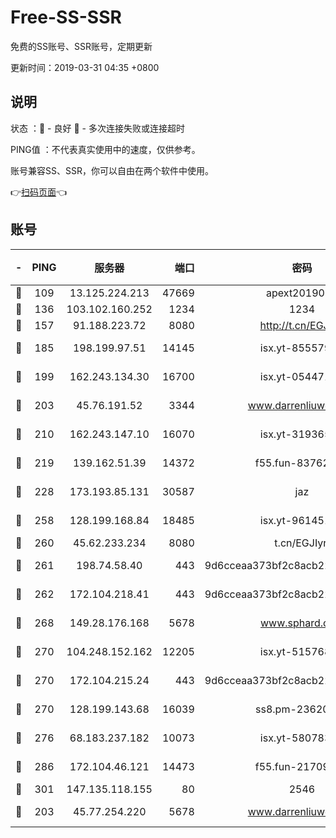 # Free-SS-SSR

免费的SS账号、SSR账号，定期更新

更新时间：2019-03-31 04:35 +0800

## 说明

状态     ：🙂 - 良好 🙁 - 多次连接失败或连接超时

PING值   ：不代表真实使用中的速度，仅供参考。

账号兼容SS、SSR，你可以自由在两个软件中使用。

👉[扫码页面](https://liesauer.github.io/Free-SS-SSR/)👈

## 账号

|-|PING|服务器|端口|密码|加密方式|区域|
|:----:|:----:|:-----:|-----:|:----:|:----:|:----:|
|🙂|109|13.125.224.213|47669|apext2019001|chacha20|KR|
|🙂|136|103.102.160.252|1234|1234|rc4-md5|JP|
|🙂|157|91.188.223.72|8080|http://t.cn/EGJIyrl|rc4-md5|RU|
|🙂|185|198.199.97.51|14145|isx.yt-85557924|aes-256-cfb|US|
|🙂|199|162.243.134.30|16700|isx.yt-05447189|aes-256-cfb|US|
|🙂|203|45.76.191.52|3344|www.darrenliuwei.com|aes-256-cfb|JP|
|🙂|210|162.243.147.10|16070|isx.yt-31936504|aes-256-cfb|US|
|🙂|219|139.162.51.39|14372|f55.fun-83762221|aes-256-cfb|SG|
|🙂|228|173.193.85.131|30587|jaz|aes-256-cfb|US|
|🙂|258|128.199.168.84|18485|isx.yt-96145111|aes-256-cfb|SG|
|🙂|260|45.62.233.234|8080|t.cn/EGJIyrl|rc4-md5|CA|
|🙂|261|198.74.58.40|443|9d6cceaa373bf2c8acb22e60b6a58be6|aes-256-cfb|US|
|🙂|262|172.104.218.41|443|9d6cceaa373bf2c8acb22e60b6a58be6|aes-256-cfb|US|
|🙂|268|149.28.176.168|5678|www.sphard.com|aes-256-cfb|AU|
|🙂|270|104.248.152.162|12205|isx.yt-51576828|aes-256-cfb|SG|
|🙂|270|172.104.215.24|443|9d6cceaa373bf2c8acb22e60b6a58be6|aes-256-cfb|US|
|🙂|270|128.199.143.68|16039|ss8.pm-23620384|aes-256-cfb|SG|
|🙂|276|68.183.237.182|10073|isx.yt-58078392|aes-256-cfb|SG|
|🙂|286|172.104.46.121|14473|f55.fun-21709141|aes-256-cfb|SG|
|🙂|301|147.135.118.155|80|2546|chacha20|US|
|🙂|203|45.77.254.220|5678|www.darrenliuwei.com|aes-256-cfb|SG|
